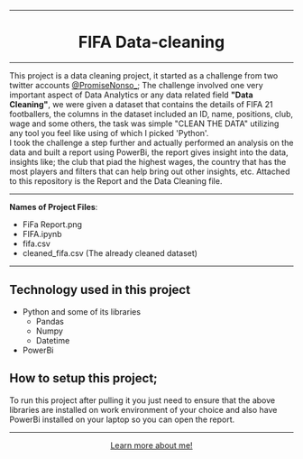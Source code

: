 <hr>
<div style='text-align: center;'>
<h1>FIFA Data-cleaning</h1></div>
<hr>
This project is a data cleaning project, it started as a challenge from two twitter accounts <a href="https://twitter.com/PromiseNonso_?s=20">@PromiseNonso_</a>; The challenge involved one very important aspect of Data Analytics or any data related field <b>"Data Cleaning"</b>, we were given a dataset that contains the details of FIFA 21 footballers, the columns in the dataset included an ID, name, positions, club, wage and some others, the task was simple "CLEAN THE DATA" utilizing any tool you feel like using of which I picked 'Python'. <br> I took the challenge a step further and actually performed an analysis on the data and built a report using PowerBi, the report gives insight into the data, insights like; the club that piad the highest wages, the country that has the most players and filters that can help bring out other insights, etc. Attached to this repository is the Report and the Data Cleaning file.
<hr>
<b>Names of Project Files</b>:
<ul>
<li>FiFa Report.png
<li>FIFA.ipynb
<li>fifa.csv
<li>cleaned_fifa.csv (The already cleaned dataset)
</ul>
<hr>

## Technology used in this project
<ul>
<li> Python and some of its libraries
<ul>
<li> Pandas
<li> Numpy
<li> Datetime
</ul>
<li> PowerBi
</ul>

## How to setup this project;
To run this project after pulling it you just need to ensure that the above libraries are installed on work environment of your choice and also have PowerBi installed on your laptop so you can open the report.
<br><hr>
<div style="text-align: center;">
<a href="https://oluwaseun-ogundeko.netlify.app/">Learn more about me!</a>
</div>
